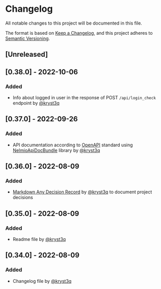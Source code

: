 # Changelog
All notable changes to this project will be documented in this file.

The format is based on [Keep a Changelog](https://keepachangelog.com/en/1.0.0/),
and this project adheres to [Semantic Versioning](https://semver.org/spec/v2.0.0.html).

## [Unreleased]

## [0.38.0] - 2022-10-06
### Added
- Info about logged in user in the response of POST `/api/login_check` endpoint by [@kryst3q](https://github.com/kryst3q)

## [0.37.0] - 2022-09-26
### Added
- API documentation according to [OpenAPI](https://swagger.io/docs/specification/about/) standard using [NelmioApiDocBundle](https://github.com/nelmio/NelmioApiDocBundle) library by [@kryst3q](https://github.com/kryst3q)

## [0.36.0] - 2022-08-09
### Added
- [Markdown Any Decision Record](https://adr.github.io/madr/) by [@kryst3q](https://github.com/kryst3q) to document project decisions

## [0.35.0] - 2022-08-09
### Added 
- Readme file by [@kryst3q](https://github.com/kryst3q)

## [0.34.0] - 2022-08-09
### Added
- Changelog file by [@kryst3q](https://github.com/kryst3q)
